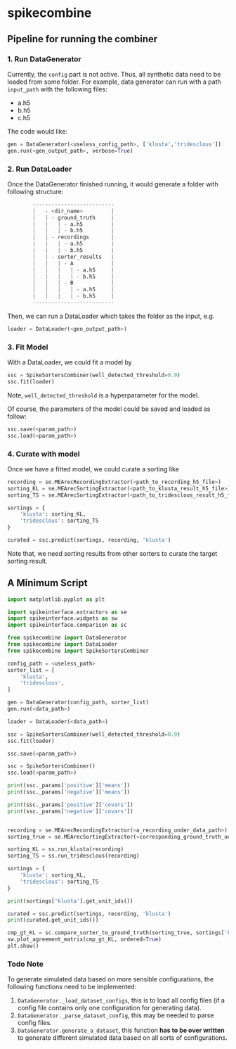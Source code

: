 # spikecombine

## Pipeline for running the combiner

### 1. Run DataGenerator

Currently, the `config` part is not active. Thus, all synthetic data need to be loaded from some folder. For example, data generator can run with a path `input_path` with the following files:
 - a.h5
 - b.h5
 - c.h5

The code would like:

 ```python
gen = DataGenerator(<useless_config_path>, ['klusta','tridesclous'])
gen.run(<gen_output_path>, verbose=True)
 ```

 ### 2. Run DataLoader

 Once the DataGenerator finished running, it would generate a folder with following structure:

```python
        --------------------------
        |   - <dir_name>         |
        |   | - ground_truth     |
        |   |   | - a.h5         |
        |   |   | - b.h5         |
        |   | - recordings       |
        |   |   | - a.h5         |
        |   |   | - b.h5         |
        |   | - sorter_results   |
        |   |   | - A            |
        |   |   |   | - a.h5     |
        |   |   |   | - b.h5     |
        |   |   | - B            |
        |   |   |   | - a.h5     |
        |   |   |   | - b.h5     |
        --------------------------
```

Then, we can run a DataLoader which takes the folder as the input, e.g.

```python
loader = DataLoader(<gen_output_path>)
```

### 3. Fit Model

With a DataLoader, we could fit a model by

```python
ssc = SpikeSortersCombiner(well_detected_threshold=0.9)
ssc.fit(loader)
```

Note, `well_detected_threshold` is a hyperparameter for the model.

Of course, the parameters of the model could be saved and loaded as follow:

```python
ssc.save(<param_path>)
ssc.load(<param_path>)
```

### 4. Curate with model

Once we have a fitted model, we could curate a sorting like

```python
recording = se.MEArecRecordingExtractor(<path_to_recording_h5_file>)
sorting_KL = se.MEArecSortingExtractor(<path_to_klusta_result_h5_file>)
sorting_TS = se.MEArecSortingExtractor(<path_to_tridesclous_result_h5_file>)

sortings = {
    'klusta': sorting_KL,
    'tridesclous': sorting_TS
}

curated = ssc.predict(sortings, recording, 'klusta')
```

Note that, we need sorting results from other sorters to curate the target sorting result.

## A Minimum Script

```python
import matplotlib.pyplot as plt

import spikeinterface.extractors as se
import spikeinterface.widgets as sw
import spikeinterface.comparison as sc

from spikecombine import DataGenerator
from spikecombine import DataLoader
from spikecombine import SpikeSortersCombiner

config_path = <useless_path>
sorter_list = [
    'klusta',
    'tridesclous',
]

gen = DataGenerator(config_path, sorter_list)
gen.run(<data_path>)

loader = DataLoader(<data_path>)

ssc = SpikeSortersCombiner(well_detected_threshold=0.9)
ssc.fit(loader)

ssc.save(<param_path>)

ssc = SpikeSortersCombiner()
ssc.load(<param_path>)

print(ssc._params['positive']['means'])
print(ssc._params['negative']['means'])

print(ssc._params['positive']['covars'])
print(ssc._params['negative']['covars'])


recording = se.MEArecRecordingExtractor(<a_recording_under_data_path>)
sorting_true = se.MEArecSortingExtractor(<corresponding_ground_truth_under_data_path>)

sorting_KL = ss.run_klusta(recording)
sorting_TS = ss.run_tridesclous(recording)

sortings = {
    'klusta': sorting_KL,
    'tridesclous': sorting_TS
}

print(sortings['klusta'].get_unit_ids())

curated = ssc.predict(sortings, recording, 'klusta')
print(curated.get_unit_ids())

cmp_gt_KL = sc.compare_sorter_to_ground_truth(sorting_true, sortings['klusta'], exhaustive_gt=True)
sw.plot_agreement_matrix(cmp_gt_KL, ordered=True)
plt.show()
```

### Todo Note

To generate simulated data based on more sensible configurations, the following functions need to be implemented:

 1. `DataGenerator._load_dataset_configs`, this is to load all config files (if a config file contains only one configuration for generating data).
 2. `DataGenerator._parse_dataset_config`, this may be needed to parse config files.
 3. `DataGenerator.generate_a_dataset`, this function **has to be over written** to generate different simulated data based on all sorts of configurations.